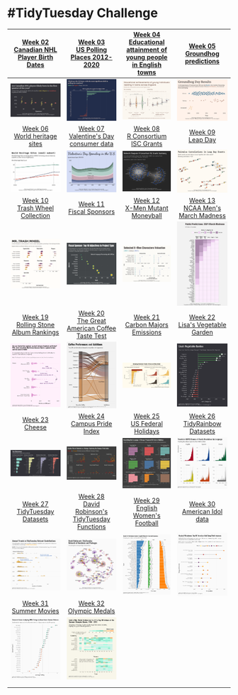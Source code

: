 # #TidyTuesday Challenge

|                                                                [Week 02<br>Canadian NHL Player Birth Dates](https://github.com/poncest/tidytuesday/tree/main/2024/Week_02)                                                                 |      [Week 03](https://github.com/poncest/tidytuesday/tree/main/2024/Week_03)[<br>](https://github.com/poncest/tidytuesday/tree/main/2024/Week_02)[US Polling Places 2012-2020](https://github.com/poncest/tidytuesday/tree/main/2024/Week_03)       | [Week 04](https://github.com/poncest/tidytuesday/tree/main/2024/Week_04)[<br>](https://github.com/poncest/tidytuesday/tree/main/2024/Week_02)[Educational attainment of young people in English towns](https://github.com/poncest/tidytuesday/tree/main/2024/Week_04) |  [Week 05](https://github.com/poncest/tidytuesday/tree/main/2024/Week_05)[<br>](https://github.com/poncest/tidytuesday/tree/main/2024/Week_02)[Groundhog predictions](https://github.com/poncest/tidytuesday/tree/main/2024/Week_05)  |
|:----------------:|:----------------:|:-----------------:|:----------------:|
|                                                                                                     ![](Week_02/2024_02.png "Week 02")                                                                                                     |                                                                                                          ![](Week_03/2024_03.png "week 03")                                                                                                          |                                                                                                                  ![](Week_04/2024_04.png "week 04")                                                                                                                   |                                                                                                  ![](Week_05/2024_05.png "week 05")                                                                                                   |
|                                                                      [Week 06<br>World heritage sites](https://github.com/poncest/tidytuesday/tree/main/2024/Week_06)                                                                      |                                                                      [Week 07<br>Valentine's Day consumer data](https://github.com/poncest/tidytuesday/tree/main/2024/Week_07)                                                                       |                                                                                  [Week 08<br>R Consortium ISC Grants](https://github.com/poncest/tidytuesday/tree/main/2024/Week_08)                                                                                  |                                                                         [Week 09<br>Leap Day](https://github.com/poncest/tidytuesday/tree/main/2024/Week_09)                                                                          |
|                                                                                                     ![](Week_06/2024_06.png "week 06")                                                                                                     |                                                                                                          ![](Week_07/2024_07.png "week 07")                                                                                                          |                                                                                                                  ![](Week_08/2024_08.png "week 08")                                                                                                                   |                                                                                                  ![](Week_09/2024_09.png "week 09")                                                                                                   |
|    [Week 10](https://github.com/poncest/tidytuesday/tree/main/2024/Week_10)[<br>](https://github.com/poncest/tidytuesday/tree/main/2024/Week_06)[Trash Wheel Collection](https://github.com/poncest/tidytuesday/tree/main/2024/Week_10)    |            [Week 11](https://github.com/poncest/tidytuesday/tree/main/2024/Week_11)[<br>](https://github.com/poncest/tidytuesday/tree/main/2024/Week_06)[Fiscal Sponsors](https://github.com/poncest/tidytuesday/tree/main/2024/Week_11)             |                 [Week 12](https://github.com/poncest/tidytuesday/tree/main/2024/Week_12)[<br>](https://github.com/poncest/tidytuesday/tree/main/2024/Week_06)[X-Men Mutant Moneyball](https://github.com/poncest/tidytuesday/tree/main/2024/Week_12)                  |                                                                 [Week 13<br>NCAA Men's March Madness](https://github.com/poncest/tidytuesday/tree/main/2024/Week_13)                                                                  |
|                                                                                                     ![](Week_10/2024_10.png "week 10")                                                                                                     |                                                                                                          ![](Week_11/2024_11.png "week 11")                                                                                                          |                                                                                                                  ![](Week_12/2024_12.png "week 12")                                                                                                                   |                                                                                                  ![](Week_13/2024_13.png "week 13")                                                                                                   |
| [Week 19](https://github.com/poncest/tidytuesday/tree/main/2024/Week_19)[<br>](https://github.com/poncest/tidytuesday/tree/main/2024/Week_06)[Rolling Stone Album Rankings](https://github.com/poncest/tidytuesday/tree/main/2024/Week_19) |  [Week 20](https://github.com/poncest/tidytuesday/tree/main/2024/Week_20)[<br>](https://github.com/poncest/tidytuesday/tree/main/2024/Week_06)[The Great American Coffee Taste Test](https://github.com/poncest/tidytuesday/tree/main/2024/Week_20)  |                 [Week 21](https://github.com/poncest/tidytuesday/tree/main/2024/Week_21)[<br>](https://github.com/poncest/tidytuesday/tree/main/2024/Week_06)[Carbon Majors Emissions](https://github.com/poncest/tidytuesday/tree/main/2024/Week_21)                 | [Week 22](https://github.com/poncest/tidytuesday/tree/main/2024/Week_22)[<br>](https://github.com/poncest/tidytuesday/tree/main/2024/Week_06)[Lisa's Vegetable Garden](https://github.com/poncest/tidytuesday/tree/main/2024/Week_22) |
|                                                                                                     ![](Week_19/2024_19.png "week 19")                                                                                                     |                                                                                                          ![](Week_20/2024_20.png "week 20")                                                                                                          |                                                                                                                  ![](Week_21/2024_21.png "week 21")                                                                                                                   |                                                                                                  ![](Week_22/2024_22.png "week 22")                                                                                                   |
|            [Week 23](https://github.com/poncest/tidytuesday/tree/main/2024/Week_23)[<br>](https://github.com/poncest/tidytuesday/tree/main/2024/Week_06)[Cheese](https://github.com/poncest/tidytuesday/tree/main/2024/Week_23)            |           [Week 24](https://github.com/poncest/tidytuesday/tree/main/2024/Week_24)[<br>](https://github.com/poncest/tidytuesday/tree/main/2024/Week_06)[Campus Pride Index](https://github.com/poncest/tidytuesday/tree/main/2024/Week_24)           |                   [Week 25](https://github.com/poncest/tidytuesday/tree/main/2024/Week_25)[<br>](https://github.com/poncest/tidytuesday/tree/main/2024/Week_06)[US Federal Holidays](https://github.com/poncest/tidytuesday/tree/main/2024/Week_25)                   |  [Week 26](https://github.com/poncest/tidytuesday/tree/main/2024/Week_26)[<br>](https://github.com/poncest/tidytuesday/tree/main/2024/Week_06)[TidyRainbow Datasets](https://github.com/poncest/tidytuesday/tree/main/2024/Week_26)   |
|                                                                                                     ![](Week_23/2024_23.png "week 23")                                                                                                     |                                                                                                          ![](Week_24/2024_24.png "week 24")                                                                                                          |                                                                                                                  ![](Week_25/2024_25.png "week 25")                                                                                                                   |                                                                                                  ![](Week_26/2024_26.png "week 26")                                                                                                   |
|     [Week 27](https://github.com/poncest/tidytuesday/tree/main/2024/Week_27)[<br>](https://github.com/poncest/tidytuesday/tree/main/2024/Week_06)[TidyTuesday Datasets](https://github.com/poncest/tidytuesday/tree/main/2024/Week_27)     | [Week 28](https://github.com/poncest/tidytuesday/tree/main/2024/Week_28)[<br>](https://github.com/poncest/tidytuesday/tree/main/2024/Week_06)[David Robinson's TidyTuesday Functions](https://github.com/poncest/tidytuesday/tree/main/2024/Week_28) |                [Week 29](https://github.com/poncest/tidytuesday/tree/main/2024/Week_29)[<br>](https://github.com/poncest/tidytuesday/tree/main/2024/Week_06)[English Women's Football](https://github.com/poncest/tidytuesday/tree/main/2024/Week_29)                 |   [Week 30](https://github.com/poncest/tidytuesday/tree/main/2024/Week_30)[<br>](https://github.com/poncest/tidytuesday/tree/main/2024/Week_06)[American Idol data](https://github.com/poncest/tidytuesday/tree/main/2024/Week_30)    |
|                                                                                                     ![](Week_27/2024_27.png "week 27")                                                                                                     |                                                                                                          ![](Week_28/2024_28.png "week 28")                                                                                                          |                                                                                                                  ![](Week_29/2024_29.png "week 29")                                                                                                                   |                                                                                                  ![](Week_30/2024_30.png "Week 30")                                                                                                   |
|        [Week 31](https://github.com/poncest/tidytuesday/tree/main/2024/Week_31)[<br>](https://github.com/poncest/tidytuesday/tree/main/2024/Week_06)[Summer Movies](https://github.com/poncest/tidytuesday/tree/main/2024/Week_31)         |            [Week 32](https://github.com/poncest/tidytuesday/tree/main/2024/Week_32`)[<br>](https://github.com/poncest/tidytuesday/tree/main/2024/Week_06)[Olympic Medals](https://github.com/poncest/tidytuesday/tree/main/2024/Week_32)             |                                                                                                                                                                                                                                                                       |                                                                                                                                                                                                                                       |
|                                                                                                     ![](Week_31/2024_31.png "week 31")                                                                                                     |                                                                                                          ![](Week_32/2024_32.png "week 32")                                                                                                          |                                                                                                                                                                                                                                                                       |                                                                                                                                                                                                                                       |
|                                                                                                                                                                                                                                            |                                                                                                                                                                                                                                                      |                                                                                                                                                                                                                                                                       |                                                                                                                                                                                                                                       |
|                                                                                                                                                                                                                                            |                                                                                                                                                                                                                                                      |                                                                                                                                                                                                                                                                       |                                                                                                                                                                                                                                       |
